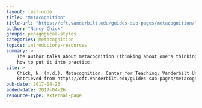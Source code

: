```yaml
---
layout: leaf-node
title: "Metacognition"
title-url: "https://cft.vanderbilt.edu/guides-sub-pages/metacognition/"
author: "Nancy Chick"
groups: pedagogical-styles
categories: metacognition
topics: introductory-resources
summary: >
    The author talks about metacognition (thinking about one's thinking), and
    how to put it into practice.
cite: >
    Chick, N. (n.d.). Metacognition. Center for Teaching. Vanderbilt University, TN.
    Retrieved from https://cft.vanderbilt.edu/guides-sub-pages/metacognition/
pub-date: 2017-04-26
added-date: 2017-04-26
resource-type: external-page
---
```

